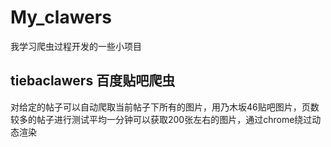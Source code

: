 # My_clawers
我学习爬虫过程开发的一些小项目

## tiebaclawers 百度贴吧爬虫
对给定的帖子可以自动爬取当前帖子下所有的图片，用乃木坂46贴吧图片，页数较多的帖子进行测试平均一分钟可以获取200张左右的图片，通过chrome绕过动态渲染
